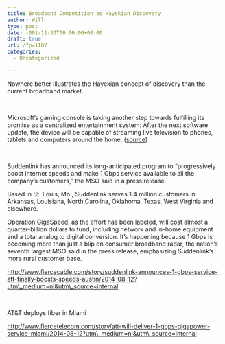 ```yaml
---
title: Broadband Competition as Hayekian Discovery
author: Will
type: post
date: -001-11-30T00:00:00+00:00
draft: true
url: /?p=1187
categories:
  - Uncategorized

---
```

Nowhere better illustrates the Hayekian concept of discovery than the current broadband market.

&nbsp;

Microsoft’s gaming console is taking another step towards fulfilling its promise as a centralized entertainment system: After the next software update, the device will be capable of streaming live television to phones, tablets and computers around the home. ([source][1])

&nbsp;

Suddenlink has announced its long-anticipated program to &#8220;progressively boost Internet speeds and make 1 Gbps service available to all the company&#8217;s customers,&#8221; the MSO said in a press release.

Based in St. Louis, Mo., Suddenlink serves 1.4 million customers in Arkansas, Louisiana, North Carolina, Oklahoma, Texas, West Virginia and elsewhere.

Operation GigaSpeed, as the effort has been labeled, will cost almost a quarter-billion dollars to fund, including network and in-home equipment and a total analog to digital conversion. It&#8217;s happening because 1 Gbps is becoming more than just a blip on consumer broadband radar, the nation&#8217;s seventh largest MSO said in the press release, emphasizing Suddenlink&#8217;s more rural customer base.

http://www.fiercecable.com/story/suddenlink-announces-1-gbps-service-att-finally-boosts-speeds-austin/2014-08-12?utm\_medium=nl&utm\_source=internal

&nbsp;

AT&T deploys fiber in Miami

http://www.fiercetelecom.com/story/att-will-deliver-1-gbps-gigapower-service-miami/2014-08-12?utm\_medium=nl&utm\_source=internal

&nbsp;

&nbsp;

&nbsp;

 [1]: http://gigaom.com/2014/08/12/xbox-one-live-tv-streaming-iphone-ipad-android-windows/